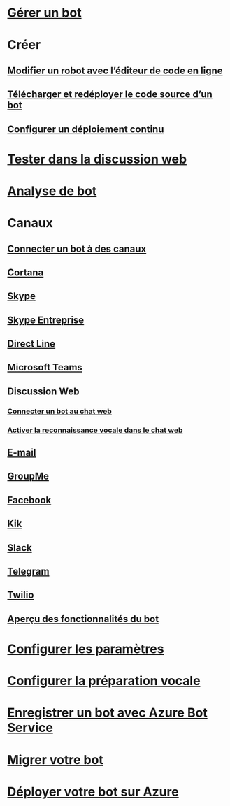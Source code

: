 # [Gérer un bot](../bot-service-manage-overview.md)
# Créer
## [Modifier un robot avec l’éditeur de code en ligne](../bot-service-build-online-code-editor.md)
## [Télécharger et redéployer le code source d’un bot](../bot-service-build-download-source-code.md)
## [Configurer un déploiement continu](../bot-service-build-continuous-deployment.md)
# [Tester dans la discussion web](../bot-service-manage-test-webchat.md)
# [Analyse de bot](../bot-service-manage-analytics.md)
# Canaux
## [Connecter un bot à des canaux](../bot-service-manage-channels.md)
## [Cortana](../bot-service-channel-connect-cortana.md) 
## [Skype](../bot-service-channel-connect-skype.md)
## [Skype Entreprise](../bot-service-channel-connect-skypeforbusiness.md)
## [Direct Line](../bot-service-channel-connect-directline.md)
## [Microsoft Teams](https://msdn.microsoft.com/en-us/microsoft-teams/bots)
## Discussion Web
### [Connecter un bot au chat web](../bot-service-channel-connect-webchat.md)
### [Activer la reconnaissance vocale dans le chat web](../bot-service-channel-connect-webchat-speech.md)
## [E-mail](../bot-service-channel-connect-email.md)
## [GroupMe](../bot-service-channel-connect-groupme.md) 
## [Facebook](../bot-service-channel-connect-facebook.md) 
## [Kik](../bot-service-channel-connect-kik.md) 
## [Slack](../bot-service-channel-connect-slack.md) 
## [Telegram](../bot-service-channel-connect-telegram.md) 
## [Twilio](../bot-service-channel-connect-twilio.md)
## [Aperçu des fonctionnalités du bot](../bot-service-channel-inspector.md)
# [Configurer les paramètres](../bot-service-manage-settings.md)
# [Configurer la préparation vocale](../bot-service-manage-speech-priming.md)
# [Enregistrer un bot avec Azure Bot Service](../bot-service-quickstart-registration.md)
# [Migrer votre bot](../bot-service-migrate-bot.md)
# [Déployer votre bot sur Azure](../bot-builder-howto-deploy-azure.md)

